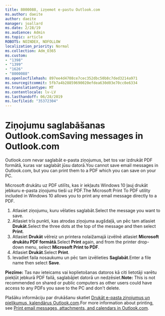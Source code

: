 ```yaml
---
title: 8000088, izņemot e-pastu Outlook.com
ms.author: daeite
author: daeite
manager: joallard
ms.date: 2/28/19
ms.audience: Admin
ms.topic: article
ROBOTS: NOINDEX, NOFOLLOW
localization_priority: Normal
ms.collection: Adm_O365
ms.custom:
- "1398"
- "1399"
- "1626"
- "8000088"
ms.openlocfilehash: 897ee4d4708ce7cec352dbc50b8c7ded3214a971
ms.sourcegitcommit: 5fb7a4b28859690020efdea630d03e70cc0e6334
ms.translationtype: MT
ms.contentlocale: lv-LV
ms.lasthandoff: 06/28/2019
ms.locfileid: "35372304"
---
```

# <a name="saving-messages-in-outlookcom"></a><span data-ttu-id="0b99a-102">Ziņojumu saglabāšanas Outlook.com</span><span class="sxs-lookup"><span data-stu-id="0b99a-102">Saving messages in Outlook.com</span></span>

<span data-ttu-id="0b99a-103">Outlook.com nevar saglabāt e-pasta ziņojumus, bet tos var izdrukāt PDF formātā, kuras var saglabāt jūsu datorā.</span><span class="sxs-lookup"><span data-stu-id="0b99a-103">You cannot save email messages in Outlook.com, but you can print them to a PDF which you can save on your PC.</span></span>

<span data-ttu-id="0b99a-104">Microsoft drukātu uz PDF utilīts, kas ir iekļauts Windows 10 ļauj drukāt jebkuru e-pasta ziņojumu tieši uz PDF.</span><span class="sxs-lookup"><span data-stu-id="0b99a-104">The Microsoft Print To PDF utility included in Windows 10 allows you to print any email message directly to a PDF.</span></span>

1. <span data-ttu-id="0b99a-105">Atlasiet ziņojumu, kuru vēlaties saglabāt.</span><span class="sxs-lookup"><span data-stu-id="0b99a-105">Select the message you want to save.</span></span>
2. <span data-ttu-id="0b99a-106">Atlasiet trīs punkti, kas atrodas ziņojuma augšdaļā, un pēc tam atlasiet **Drukāt**.</span><span class="sxs-lookup"><span data-stu-id="0b99a-106">Select the three dots at the top of the message and then select **Print**.</span></span>
3. <span data-ttu-id="0b99a-107">Atlasiet **Drukāt** vēlreiz un printera nolaižamajā izvēlnē atlasiet **Microsoft drukātu PDF formātā**.</span><span class="sxs-lookup"><span data-stu-id="0b99a-107">Select **Print** again, and from the printer drop-down menu, select **Microsoft Print to PDF**.</span></span>
4. <span data-ttu-id="0b99a-108">Atlasiet **Drukāt**.</span><span class="sxs-lookup"><span data-stu-id="0b99a-108">Select **Print**.</span></span>
5. <span data-ttu-id="0b99a-109">Ievadiet faila nosaukumu un pēc tam izvēlieties **Saglabāt**.</span><span class="sxs-lookup"><span data-stu-id="0b99a-109">Enter a file name then select **Save**.</span></span>

<span data-ttu-id="0b99a-110">**Piezīme:** Tas nav ieteicams vai koplietošanas datoros kā citi lietotāji varētu piekļūt jebkurā PDF failā, saglabājiet datorā un nedzēsiet.</span><span class="sxs-lookup"><span data-stu-id="0b99a-110">**Note:** This is not recommended on shared or public computers as other users could have access to any PDFs you save to the PC and don't delete.</span></span>

<span data-ttu-id="0b99a-111">Plašāku informāciju par drukāšanu skatiet [Drukāt e-pasta ziņojumus un pielikumus, kalendārus Outlook.com](https://support.office.com/article/c835b8e5-b310-4cab-ac15-b6eb95149855).</span><span class="sxs-lookup"><span data-stu-id="0b99a-111">For more information about printing, see [Print email messages, attachments, and calendars in Outlook.com](https://support.office.com/article/c835b8e5-b310-4cab-ac15-b6eb95149855).</span></span>